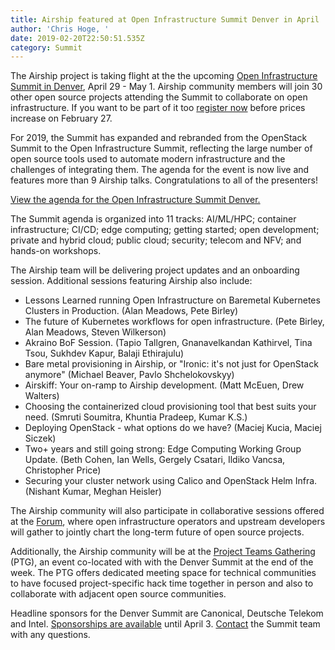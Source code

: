 ```yaml
---
title: Airship featured at Open Infrastructure Summit Denver in April
author: 'Chris Hoge, '
date: 2019-02-20T22:50:51.535Z
category: Summit
---
```

The Airship project is taking flight at the the upcoming [Open Infrastructure Summit in Denver](https://www.openstack.org/summit/denver-2019/), April 29 - May 1. Airship community members will join 30 other open source projects attending the Summit to collaborate on open infrastructure. If you want to be part of it too [register now](https://www.openstack.org/summit/denver-2019/) before prices increase on February 27.

For 2019, the Summit has expanded and rebranded from the OpenStack Summit to the Open Infrastructure Summit, reflecting the large number of open source tools used to automate modern infrastructure and the challenges of integrating them. The agenda for the event is now live and features more than 9 Airship talks. Congratulations to all of the presenters!

[View the agenda for the Open Infrastructure Summit Denver.](https://www.openstack.org/summit/denver-2019/summit-schedule#day=2019-04-29)

The Summit agenda is organized into 11 tracks: AI/ML/HPC; container infrastructure; CI/CD; edge computing; getting started; open development; private and hybrid cloud; public cloud; security; telecom and NFV; and hands-on workshops.

The Airship team will be delivering project updates and an onboarding session. Additional sessions featuring Airship also include:

* Lessons Learned running Open Infrastructure on Baremetal Kubernetes Clusters in Production. (Alan Meadows, Pete Birley)
* The future of Kubernetes workflows for open infrastructure. (Pete Birley, Alan Meadows, Steven Wilkerson)
* Akraino BoF Session. (Tapio Tallgren, Gnanavelkandan Kathirvel, Tina Tsou, Sukhdev Kapur, Balaji Ethirajulu)
* Bare metal provisioning in Airship, or "Ironic: it's not just for OpenStack anymore" (Michael Beaver, Pavlo Shchelokovskyy)
* Airskiff: Your on-ramp to Airship development. (Matt McEuen, Drew Walters)
* Choosing the containerized cloud provisioning tool that best suits your need.  (Smruti Soumitra, Khuntia Pradeep, Kumar K.S.)
* Deploying OpenStack - what options do we have?  (Maciej Kucia, Maciej Siczek)
* Two+ years and still going strong: Edge Computing Working Group Update. (Beth Cohen, Ian Wells, Gergely Csatari, Ildiko Vancsa, Christopher Price)
* Securing your cluster network using Calico and OpenStack Helm Infra. (Nishant Kumar, Meghan Heisler)

The Airship community will also participate in collaborative sessions offered at the [Forum](https://www.openstack.org/summit/denver-2019/), where open infrastructure operators and upstream developers will gather to jointly chart the long-term future of open source projects. 

Additionally, the Airship community will be at the [Project Teams Gathering](https://www.openstack.org/ptg) (PTG), an event co-located with with the Denver Summit at the end of the week. The PTG offers dedicated meeting space for technical communities to have focused project-specific hack time together in person and also to collaborate with adjacent open source communities. 

Headline sponsors for the Denver Summit are Canonical, Deutsche Telekom and Intel.  [Sponsorships are available](https://www.openstack.org/summit/denver-2019/sponsors/) until April 3. [Contact](mailto:summit@openstack.org) the Summit team with any questions.
